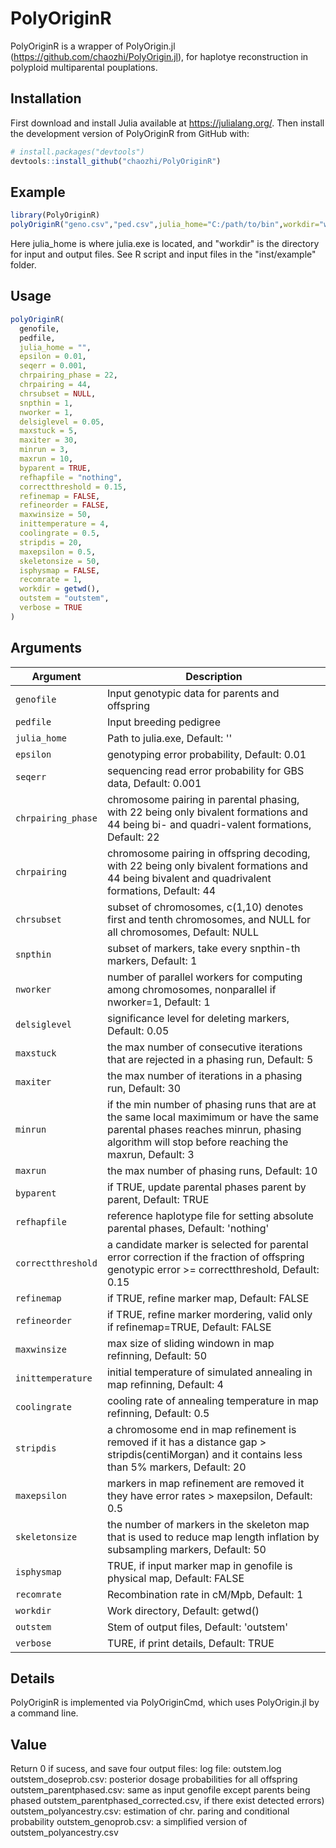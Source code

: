 
# PolyOriginR

<!-- badges: start -->
<!-- badges: end -->

PolyOriginR is a wrapper of PolyOrigin.jl (https://github.com/chaozhi/PolyOrigin.jl), for haplotye reconstruction in polyploid multiparental pouplations. 

## Installation

First download and install Julia available at https://julialang.org/. Then install the development version of PolyOriginR from GitHub with:

``` r
# install.packages("devtools")
devtools::install_github("chaozhi/PolyOriginR")
```

## Example

``` r
library(PolyOriginR)
polyOriginR("geno.csv","ped.csv",julia_home="C:/path/to/bin",workdir="workdir")
```
Here julia_home is where julia.exe is located, and "workdir" is the directory for input and output files. See R script and input files in the "inst/example" folder. 


## Usage

```r
polyOriginR(
  genofile,
  pedfile,
  julia_home = "",
  epsilon = 0.01,
  seqerr = 0.001,
  chrpairing_phase = 22,
  chrpairing = 44,
  chrsubset = NULL,
  snpthin = 1,
  nworker = 1,
  delsiglevel = 0.05,
  maxstuck = 5,
  maxiter = 30,
  minrun = 3,
  maxrun = 10,
  byparent = TRUE,
  refhapfile = "nothing",
  correctthreshold = 0.15,
  refinemap = FALSE,
  refineorder = FALSE,
  maxwinsize = 50,
  inittemperature = 4,
  coolingrate = 0.5,
  stripdis = 20,
  maxepsilon = 0.5,
  skeletonsize = 50,
  isphysmap = FALSE,
  recomrate = 1,
  workdir = getwd(),
  outstem = "outstem",
  verbose = TRUE
)
```


## Arguments

Argument      |Description
------------- |----------------
```genofile```     |     Input genotypic data for parents and offspring
```pedfile```     |     Input breeding pedigree
```julia_home```     |     Path to julia.exe, Default: ''
```epsilon```     |     genotyping error probability, Default: 0.01
```seqerr```     |     sequencing read error probability for GBS data, Default: 0.001
```chrpairing_phase```     |     chromosome pairing in parental phasing, with 22 being only bivalent formations and 44 being bi- and quadri-valent formations, Default: 22
```chrpairing```     |     chromosome pairing in offspring decoding, with 22 being only bivalent formations and 44 being bivalent and quadrivalent formations, Default: 44
```chrsubset```     |     subset of chromosomes, c(1,10) denotes first and tenth chromosomes, and NULL for all chromosomes, Default: NULL
```snpthin```     |     subset of markers, take every snpthin-th markers, Default: 1
```nworker```     |     number of parallel workers for computing among chromosomes, nonparallel if nworker=1, Default: 1
```delsiglevel```     |     significance level for deleting markers, Default: 0.05
```maxstuck```     |     the max number of consecutive iterations that are rejected in a phasing run, Default: 5
```maxiter```     |     the max number of iterations in a phasing run, Default: 30
```minrun```     |     if the min number of phasing runs that are at the same local maximimum or have the same parental phases reaches minrun, phasing algorithm will stop before reaching the maxrun, Default: 3
```maxrun```     |     the max number of phasing runs, Default: 10
```byparent```     |     if TRUE, update parental phases parent by parent, Default: TRUE
```refhapfile```     |     reference haplotype file for setting absolute parental phases, Default: 'nothing'
```correctthreshold```     |     a candidate marker is selected for parental error correction if the fraction of offspring genotypic error >= correctthreshold, Default: 0.15
```refinemap```     |     if TRUE, refine marker map, Default: FALSE
```refineorder```     |     if TRUE, refine marker mordering, valid only if refinemap=TRUE, Default: FALSE
```maxwinsize```     |     max size of sliding windown in map refinning, Default: 50
```inittemperature```     |     initial temperature of simulated annealing in map refinning, Default: 4
```coolingrate```     |     cooling rate of annealing temperature in map refinning, Default: 0.5
```stripdis```     |     a chromosome end in map refinement is removed if it has a distance gap > stripdis(centiMorgan) and it contains less than 5% markers, Default: 20
```maxepsilon```     |     markers in map refinement are removed it they have error rates > maxepsilon, Default: 0.5
```skeletonsize```     |     the number of markers in the skeleton map that is used to reduce map length inflation by subsampling markers, Default: 50
```isphysmap```     |     TRUE, if input marker map in genofile is physical map, Default: FALSE
```recomrate```     |     Recombination rate in cM/Mpb, Default: 1
```workdir```     |     Work directory, Default: getwd()
```outstem```     |     Stem of output files, Default: 'outstem'
```verbose```     |     TURE, if print details, Default: TRUE

## Details


 PolyOriginR is implemented via PolyOriginCmd, which uses PolyOrigin.jl by a command line.


## Value


 Return 0 if sucess, and save four output files:
 log file: outstem.log
 outstem_doseprob.csv: posterior dosage probabilities for all offspring
 outstem_parentphased.csv: same as input genofile except parents being phased
 outstem_parentphased_corrected.csv, if there exist detected errors)
 outstem_polyancestry.csv: estimation of chr. paring and conditional probability
 outstem_genoprob.csv: a simplified version of outstem_polyancestry.csv


